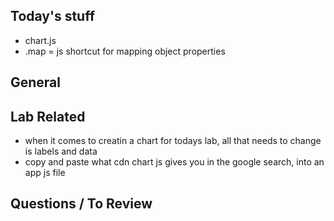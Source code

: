 ## Today's stuff
* chart.js
* .map = js shortcut for mapping object properties

## General 

## Lab Related 
* when it comes to creatin a chart for todays lab, all that needs to change is labels and data 
* copy and paste what cdn chart js gives you in the google search, into an app js file 

## Questions / To Review 
